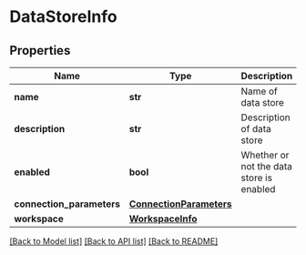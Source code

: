 # DataStoreInfo

## Properties
Name | Type | Description | Notes
------------ | ------------- | ------------- | -------------
**name** | **str** | Name of data store | [optional] 
**description** | **str** | Description of data store | [optional] 
**enabled** | **bool** | Whether or not the data store is enabled | [optional] [default to True]
**connection_parameters** | [**ConnectionParameters**](ConnectionParameters.md) |  | [optional] 
**workspace** | [**WorkspaceInfo**](WorkspaceInfo.md) |  | [optional] 

[[Back to Model list]](../README.md#documentation-for-models) [[Back to API list]](../README.md#documentation-for-api-endpoints) [[Back to README]](../README.md)

